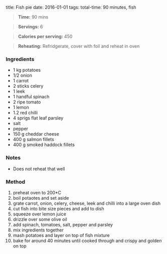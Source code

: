 title:  Fish pie
date: 2016-01-01
tags: total-time: 90 minutes, fish

> **Time:** 90 mins

> **Servings:** 6

> **Calories per serving:** 450

> **Reheating:** Refridgerate, cover with foil and reheat in oven

### Ingredients

* 1 kg potatoes
* 1/2 onion
* 1 carrot
* 2 sticks celery
* 1 leek
* 1 handful spinach
* 2 ripe tomato
* 1 lemon
* 1.2 red chilli
* 4 sprigs flat leaf parsley
* salt
* pepper
* 150 g cheddar cheese
* 400 g salmon fillets
* 400 g smoked haddock fillets

### Notes
* Does not reheat that well

### Method

1. preheat oven to 200*C
2. boil potaotes and set aside
3. grate carrot, onion, celery, cheese, leek and chilli into a large oven dish
4. cut fish into bite size pieces and add to dish
5. squeeze over lemon juice
6. drizzle over some olive oil
7. add spinach, tomatoes, salt, pepper and parsley
8. mix ingredients together
9. mash potatoes and layer on top of fish mixture
10. bake for around 40 minutes until cooked through and crispy and golden on top
